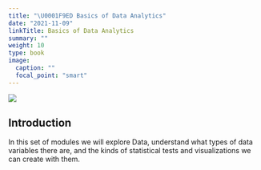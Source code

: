 ```yaml
---
title: "\U0001F9ED Basics of Data Analytics"
date: "2021-11-09"
linkTitle: Basics of Data Analytics
summary: ""
weight: 10
type: book
image:
  caption: ""
  focal_point: "smart"
---
```


![](featured.jpg)

## Introduction

In this set of modules we will explore Data, understand what types of data variables there are, and the kinds of statistical tests and visualizations we can create with them. 

